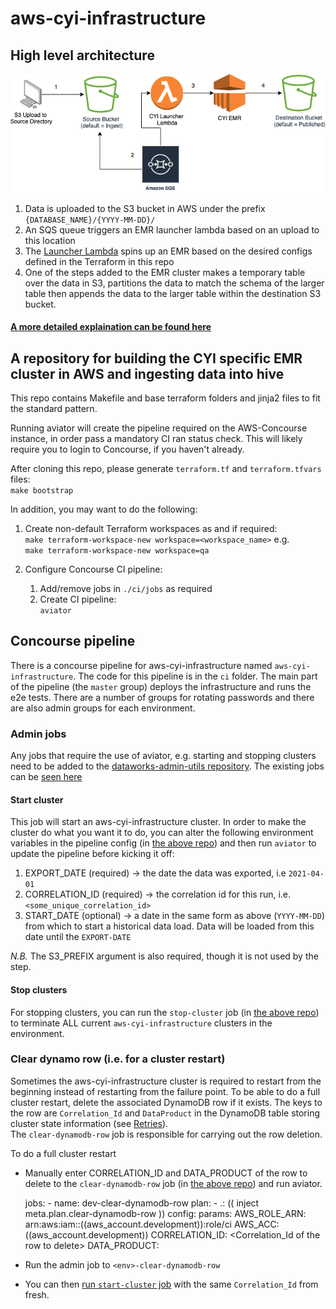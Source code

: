 # aws-cyi-infrastructure

## High level architecture

![high level CYI architecture](./docs/cyi.png)

1. Data is uploaded to the S3 bucket in AWS under the prefix `{DATABASE_NAME}/{YYYY-MM-DD}/`
1. An SQS queue triggers an EMR launcher lambda based on an upload to this location
1. The [Launcher Lambda](https://github.com/dwp/emr-launcher) spins up an EMR based on the desired configs defined in the Terraform in this repo
1. One of the steps added to the EMR cluster makes a temporary table over the data in S3, partitions the data to match the schema of the larger table then appends the data to the larger table within the destination S3 bucket.

#### [A more detailed explaination can be found here](https://git.ucd.gpn.gov.uk/dip/aws-common-infrastructure/wiki/DataWorks-AWS-Data-Products#cyi)

## A repository for building the CYI specific EMR cluster in AWS and ingesting data into hive

This repo contains Makefile and base terraform folders and jinja2 files to fit the standard pattern.

Running aviator will create the pipeline required on the AWS-Concourse instance, in order pass a mandatory CI ran status check. This will likely require you to login to Concourse, if you haven't already.

After cloning this repo, please generate `terraform.tf` and `terraform.tfvars` files:  
`make bootstrap`

In addition, you may want to do the following: 

1. Create non-default Terraform workspaces as and if required:  
    `make terraform-workspace-new workspace=<workspace_name>` e.g.  
    ```make terraform-workspace-new workspace=qa```

1. Configure Concourse CI pipeline:
    1. Add/remove jobs in `./ci/jobs` as required 
    1. Create CI pipeline:  
`aviator`

## Concourse pipeline

There is a concourse pipeline for aws-cyi-infrastructure named `aws-cyi-infrastructure`. The code for this pipeline is in the `ci` folder. The main part of the pipeline (the `master` group) deploys the infrastructure and runs the e2e tests. There are a number of groups for rotating passwords and there are also admin groups for each environment.

### Admin jobs

Any jobs that require the use of aviator, e.g. starting and stopping clusters need to be added to the [dataworks-admin-utils repository](https://github.com/dwp/dataworks-admin-utils). The existing jobs can be [seen here](https://ci.dataworks.dwp.gov.uk/teams/utility/pipelines/cyi-emr-admin)

#### Start cluster

This job will start an aws-cyi-infrastructure cluster. In order to make the cluster do what you want it to do, you can alter the following environment variables in the pipeline config (in [the above repo](#admin-jobs)) and then run `aviator` to update the pipeline before kicking it off:

1. EXPORT_DATE (required) -> the date the data was exported, i.e `2021-04-01`
1. CORRELATION_ID (required) -> the correlation id for this run, i.e. `<some_unique_correlation_id>`
1. START_DATE (optional) -> a date in the same form as above (`YYYY-MM-DD`) from which to start a historical data load. Data will be loaded from this date until the `EXPORT-DATE`

*N.B.* The S3_PREFIX argument is also required, though it is not used by the step.

#### Stop clusters

For stopping clusters, you can run the `stop-cluster` job (in [the above repo](#admin-jobs)) to terminate ALL current `aws-cyi-infrastructure` clusters in the environment.

### Clear dynamo row (i.e. for a cluster restart)   

Sometimes the aws-cyi-infrastructure cluster is required to restart from the beginning instead of restarting from the failure point.
To be able to do a full cluster restart, delete the associated DynamoDB row if it exists. The keys to the row are `Correlation_Id` and `DataProduct` in the DynamoDB table storing cluster state information (see [Retries](#retries)).   
The `clear-dynamodb-row` job is responsible for carrying out the row deletion.

To do a full cluster restart

* Manually enter CORRELATION_ID and DATA_PRODUCT of the row to delete to the `clear-dynamodb-row` job (in [the above repo](#admin-jobs)) and run aviator.


    jobs:
      - name: dev-clear-dynamodb-row
        plan:
          - .: (( inject meta.plan.clear-dynamodb-row ))
            config:
              params:
                AWS_ROLE_ARN: arn:aws:iam::((aws_account.development)):role/ci
                AWS_ACC: ((aws_account.development))
                CORRELATION_ID: <Correlation_Id of the row to delete>
                DATA_PRODUCT: <DataProduct of the row to delete>

* Run the admin job to `<env>-clear-dynamodb-row`

* You can then [run `start-cluster` job](#start-cluster) with the same `Correlation_Id` from fresh.
